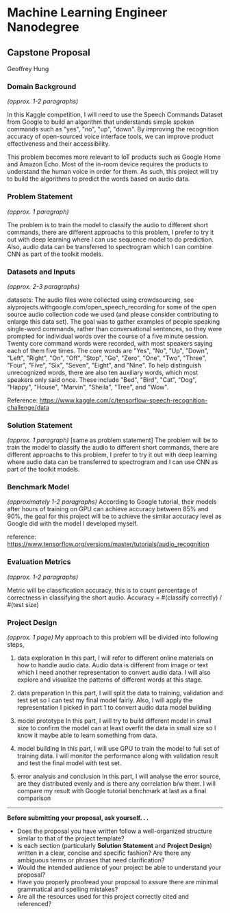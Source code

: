 # Machine Learning Engineer Nanodegree
## Capstone Proposal
Geoffrey Hung

### Domain Background
_(approx. 1-2 paragraphs)_

In this Kaggle competition, I will need to use the Speech Commands Dataset from Google to build an algorithm that understands simple spoken commands such as "yes", "no", "up", "down". By improving the recognition accuracy of open-sourced voice interface tools, we can improve product effectiveness and their accessibility.

This problem becomes more relevant to IoT products such as Google Home and Amazon Echo. Most of the in-room device requires the products to understand the human voice in order for them. As such, this project will try to build the algorithms to predict the words based on audio data.


### Problem Statement
_(approx. 1 paragraph)_

The problem is to train the model to classify the audio to different short commands, there are different approachs to this problem, I prefer to try it out with deep learning where I can use sequence model to do prediction. Also, audio data can be transferred to spectrogram which I can combine CNN as part of the toolkit models.


### Datasets and Inputs
_(approx. 2-3 paragraphs)_

datasets:
The audio files were collected using crowdsourcing, see aiyprojects.withgoogle.com/open_speech_recording for some of the open source audio collection code we used (and please consider contributing to enlarge this data set). The goal was to gather examples of people speaking single-word commands, rather than conversational sentences, so they were prompted for individual words over the course of a five minute session. Twenty core command words were recorded, with most speakers saying each of them five times. The core words are "Yes", "No", "Up", "Down", "Left", "Right", "On", "Off", "Stop", "Go", "Zero", "One", "Two", "Three", "Four", "Five", "Six", "Seven", "Eight", and "Nine". To help distinguish unrecognized words, there are also ten auxiliary words, which most speakers only said once. These include "Bed", "Bird", "Cat", "Dog", "Happy", "House", "Marvin", "Sheila", "Tree", and "Wow".

Reference:
https://www.kaggle.com/c/tensorflow-speech-recognition-challenge/data

### Solution Statement
_(approx. 1 paragraph)_
[same as problem statement]
The problem will be to train the model to classify the audio to different short commands, there are different approachs to this problem, I prefer to try it out with deep learning where audio data can be transferred to spectrogram and I can use CNN as part of the toolkit models.

### Benchmark Model
_(approximately 1-2 paragraphs)_
According to Google tutorial, their models after hours of training on GPU can achieve accuracy between 85% and 90%, the goal for this project will be to achieve the similar accuracy level as Google did with the model I developed myself.

reference: https://www.tensorflow.org/versions/master/tutorials/audio_recognition


### Evaluation Metrics
_(approx. 1-2 paragraphs)_

Metric will be classification accuracy, this is to count percentage of correctness in classifying the short audio. Accuracy = #(classify correctly) / #(test size)


### Project Design
_(approx. 1 page)_
My approach to this problem will be divided into following steps,

1. data exploration
In this part, I will refer to different online materials on how to handle audio data. Audio data is different from image or text which I need another representation to convert audio data. I will also explore and visualize the patterns of different words at this stage.

2. data preparation
In this part, I will split the data to training, validation and test set so I can test my final model fairly. Also, I will apply the representation I picked in part 1 to convert audio data model building

3. model prototype
In this part, I will try to build different model in small size to confirm the model can at least overfit the data in small size so I know it maybe able to learn something from data.

4. model building
In this part, I will use GPU to train the model to full set of training data. I will monitor the performance along with validation result and test the final model with test set.

5. error analysis and conclusion
In this part, I will analyse the error source, are they distributed evenly and is there any correlation b/w them. I will compare my result with Google tutorial benchmark at last as a final comparison


-----------

**Before submitting your proposal, ask yourself. . .**

- Does the proposal you have written follow a well-organized structure similar to that of the project template?
- Is each section (particularly **Solution Statement** and **Project Design**) written in a clear, concise and specific fashion? Are there any ambiguous terms or phrases that need clarification?
- Would the intended audience of your project be able to understand your proposal?
- Have you properly proofread your proposal to assure there are minimal grammatical and spelling mistakes?
- Are all the resources used for this project correctly cited and referenced?

